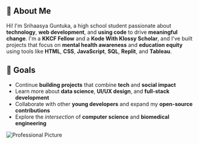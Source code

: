## :wave: About Me

Hi! I'm Srihaasya Guntuka, a high school student passionate about **technology**, **web development**, and **using code** to drive **meaningful change**. I'm a **KKCF Fellow** and a **Kode With Klossy Scholar**, and I've built projects that focus on **mental health awareness** and **education equity** using tools like **HTML**, **CSS**, **JavaScript**, **SQL**, **Replit**, and **Tableau**.

## :dart: Goals

* Continue **building projects** that combine **tech** and **social impact**  
* Learn more about **data science**, **UI/UX design**, and **full-stack development**  
* Collaborate with other **young developers** and expand my **open-source contributions** 
* Explore the *intersection* of **computer science** and **biomedical engineering**

![Professional Picture](./https://github.com/SrihaasyaGuntuka/Srihaasya-Bio-Readme/blob/main/5d77b827-ddfd-4be2-a12c-13de41571e4a%20(1).jpeg)

